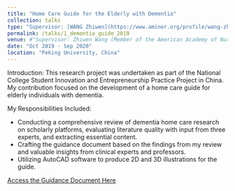 ```yaml
---
title: "Home Care Guide for the Elderly with Dementia"
collection: talks
type: "Supervisor: [WANG Zhiwen](https://www.aminer.org/profile/wang-zhi-wen/56075b7545cedb3396a8f44e)"
permalink: /talks/1_dementia_guide_2019
venue: #"Supervisor: Zhiwen Wang (Member of the American Academy of Nursing)"
date: "Oct 2019 - Sep 2020"
location: "Peking University, China"
---
```


Introduction:
This research project was undertaken as part of the National College Student Innovation and Entrepreneurship Practice Project in China. My contribution focused on the development of a home care guide for elderly individuals with dementia.

My Responsibilities Included:
* Conducting a comprehensive review of dementia home care research on scholarly platforms, evaluating literature quality with input from three experts, and extracting essential content.
* Crafting the guidance document based on the findings from my review and valuable insights from clinical experts and professors.
* Utilizing AutoCAD software to produce 2D and 3D illustrations for the guide.


[Access the Guidance Document Here](https://github.com/YanweiJIN/yanweijin.github.io/files/Dementia_guidance.pdf)
